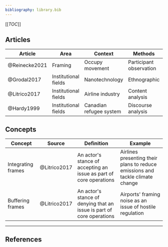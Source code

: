 ```yaml
---
bibliography: library.bib
---
```


[[_TOC_]]

## Articles

Article         | Area                  | Context                   | Methods                   | Finding/contribution
---             | ---                   | ---                       | ---                       | ---
@Reinecke2021   | Framing               | Occupy movement           | Participant observation   | Interaction & frame emergence
@Grodal2017     | Institutional fields  | Nanotechnology            | Ethnographic              | Field-level mobilization
@Litrico2017    | Institutional fields  | Airline industry          | Content analysis          | Frame trajectories
@Hardy1999      | Institutional fields  | Canadian refugee system   | Discourse analysis        | -


## Concepts
Concept             | Source        | Definition                                                            | Example       
---                 | ---           | ------                                                                | ------
Integrating frames  | @Litrico2017  | An actor's stance of accepting an issue as part of core operations    | Airlines presenting their plans to reduce emissions and tackle climate change
Buffering frames    | @Litrico2017  | An actor's stance of denying that an issue is part of core operations | Airports' framing noise as an issue of hostile regulation 


---

## References